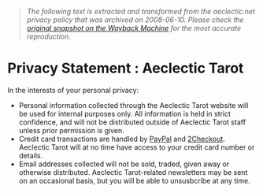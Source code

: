 > *The following text is extracted and transformed from the aeclectic.net privacy policy that was archived on 2008-06-10. Please check the [original snapshot on the Wayback Machine](https://web.archive.org/web/20080610095016id_/http%3A//www.aeclectic.net/tarot/privacy.shtml) for the most accurate reproduction.*

# Privacy Statement : Aeclectic Tarot

In the interests of your personal privacy: 

  * Personal information collected through the Aeclectic Tarot website will be used for internal purposes only. All information is held in strict confidence, and will not be distributed outside of Aeclectic Tarot staff unless prior permission is given. 
  * Credit card transactions are handled by [PayPal](http://www.paypal.com/) and [2Checkout](http://www.2checkout.com/). Aeclectic Tarot will at no time have access to your credit card number or details.
  * Email addresses collected will not be sold, traded, given away or otherwise distributed. Aeclectic Tarot-related newsletters may be sent on an occasional basis, but you will be able to unsusbcribe at any time.


